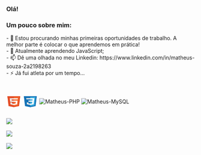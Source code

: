 ### Olá!

<h3> Um pouco sobre mim: </h3>
- 🔭 Estou procurando minhas primeiras oportunidades de trabalho. A melhor parte é colocar o que aprendemos em prática! <br>
- 🌱 Atualmente aprendendo JavaScript; <br>
- 📫 Dê uma olhada no meu Linkedin: https://www.linkedin.com/in/matheus-souza-2a2198263 <br>
- ⚡ Já fui atleta por um tempo...

##

<div style="display: inline_block"><br>
   <!-- <img align="center" alt="Rafa-Js" height="30" width="40" src="https://raw.githubusercontent.com/devicons/devicon/master/icons/javascript/javascript-plain.svg"> -->
  <img align="center" alt="Matheus-HTML" height="30" width="40" src="https://raw.githubusercontent.com/devicons/devicon/master/icons/html5/html5-original.svg">
  <img align="center" alt="Matheus-CSS" height="30" width="40" src="https://raw.githubusercontent.com/devicons/devicon/master/icons/css3/css3-original.svg">
  <img align="center" alt="Matheus-PHP" height="35" width="45" src="https://cdn.jsdelivr.net/gh/devicons/devicon/icons/php/php-plain.svg" />
  <img align="center" alt="Matheus-MySQL" height="30" width="40" src="https://cdn.jsdelivr.net/gh/devicons/devicon/icons/mysql/mysql-original.svg" />
  
</div>

##

<div> 
  <a href="https://instagram.com/rafaballerini" target="_blank"><img src="https://img.shields.io/badge/-Instagram-%23E4405F?style=for-the-badge&logo=instagram&logoColor=white" target="_blank">
</a>
   
  <a href = "mailto:matheusssouzahs@gmail.com"><img src="https://img.shields.io/badge/-Gmail-%23333?style=for-the-badge&logo=gmail&logoColor=white" target="_blank"></a>
  
  <a href="https://www.linkedin.com/in/matheus-souza-2a2198263" target="_blank"><img src="https://img.shields.io/badge/-LinkedIn-%230077B5?style=for-the-badge&logo=linkedin&logoColor=white" target="_blank"></a> 
  
</div>
